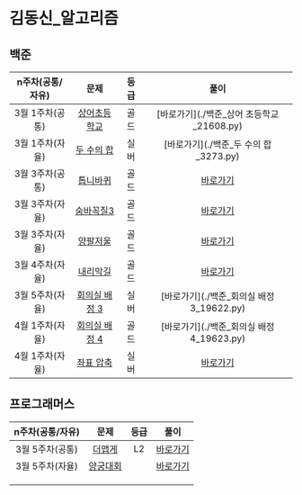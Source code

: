 # 김동신_알고리즘

## 백준

| n주차(공통/자유) |                          문제                           | 등급 |                   풀이                    |
| :--------------: | :-----------------------------------------------------: | :--: | :---------------------------------------: |
| 3월 1주차(공통)  |  [상어초등학교](https://www.acmicpc.net/problem/21608)  | 골드 | [바로가기](./백준_상어 초등학교_21608.py) |
| 3월 1주차(자율)  |   [두 수의 합](https://www.acmicpc.net/problem/3273)    | 실버 |   [바로가기](./백준_두 수의 합_3273.py)   |
| 3월 3주차(공통)  |    [톱니바퀴](https://www.acmicpc.net/problem/14891)    | 골드 |   [바로가기](./백준_톱니바퀴_14891.py)    |
| 3월 3주차(자율)  |   [숨바꼭질3](https://www.acmicpc.net/problem/13549)    | 골드 |   [바로가기](./백준_숨바꼭질3_13549.py)   |
| 3월 3주차(자율)  |    [양팔저울](https://www.acmicpc.net/problem/2629)     | 골드 |    [바로가기](./백준_양팔저울_2629.py)    |
| 3월 4주차(자율)  |    [내리막길](https://www.acmicpc.net/problem/1520)     | 골드 |    [바로가기](./백준_내리막길_1520.py)    |
| 3월 5주차(자율)  | [회의실 배정 3](https://www.acmicpc.net/problem/199622) | 실버 | [바로가기](./백준_회의실 배정 3_19622.py) |
| 4월 1주차(자율)  | [회의실 배정 4](https://www.acmicpc.net/problem/199623) | 골드 | [바로가기](./백준_회의실 배정 4_19623.py) |
| 4월 1주차(자율)  |   [좌표 압축](https://www.acmicpc.net/problem/18870)    | 실버 |   [바로가기](./백준_좌표압축_18870.py)    |



## 프로그래머스

| n주차(공통/자유) |                             문제                             | 등급 |                  풀이                  |
| :--------------: | :----------------------------------------------------------: | :--: | :------------------------------------: |
| 3월 5주차(공통)  | [더맵게](https://school.programmers.co.kr/learn/courses/30/lessons/42626) |  L2  |  [바로가기](./프로그래머스_더맵게.py)  |
| 3월 5주차(자율)  | [양궁대회](https://school.programmers.co.kr/learn/courses/30/lessons/92342) |      | [바로가기](./프로그래머스_양궁대회.py) |
|                  |                                                              |      |                                        |
|                  |                                                              |      |                                        |
|                  |                                                              |      |                                        |

